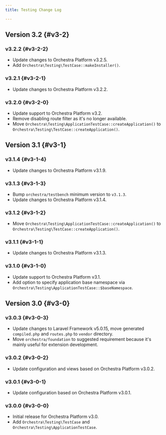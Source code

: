 ```yaml
---
title: Testing Change Log

---
```


## Version 3.2 {#v3-2}

### v3.2.2 {#v3-2-2}

* Update changes to Orchestra Platform v3.2.5.
* Add `Orchestra\Testing\TestCase::makeInstaller()`.

### v3.2.1 {#v3-2-1}

* Update changes to Orchestra Platform v3.2.2.

### v3.2.0 {#v3-2-0}

* Update support to Orchestra Platform v3.2.
* Remove disabling route filter as it's no longer available.
* Move `Orchestra\Testing\ApplicationTestCase::createApplication()` to `Orchestra\Testing\TestCase::createApplication()`.

## Version 3.1 {#v3-1}

### v3.1.4 {#v3-1-4}

* Update changes to Orchestra Platform v3.1.9.

### v3.1.3 {#v3-1-3}

* Bump `orchestra/testbench` minimum version to `v3.1.3`.
* Update changes to Orchestra Platform v3.1.4.

### v3.1.2 {#v3-1-2}

* Move `Orchestra\Testing\ApplicationTestCase::createApplication()` to `Orchestra\Testing\TestCase::createApplication()`.

### v3.1.1 {#v3-1-1}

* Update changes to Orchestra Platform v3.1.3.

### v3.1.0 {#v3-1-0}

* Update support to Orchestra Platform v3.1.
* Add option to specify application base namespace via `Orchestra\Testing\ApplicationTestCase::$baseNamespace`.

## Version 3.0 {#v3-0}

### v3.0.3 {#v3-0-3}

* Update changes to Laravel Framework v5.0.15, move generated `compiled.php` and `routes.php` to `vendor` directory.
* Move `orchestra/foundation` to suggested requirement because it's mainly useful for extension development.

### v3.0.2 {#v3-0-2}

* Update configuration and views based on Orchestra Platform v3.0.2.

### v3.0.1 {#v3-0-1}

* Update configuration based on Orchestra Platform v3.0.1.

### v3.0.0 {#v3-0-0}

* Initial release for Orchestra Platform v3.0.
* Add `Orchestra\Testing\TestCase` and `Orchestra\Testing\ApplicationTestCase`.
